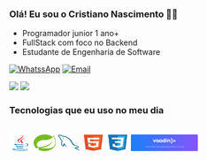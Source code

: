 ### Olá! Eu sou o Cristiano Nascimento 🖐🏼
* Programador junior 1 ano+
* FullStack com foco no Backend
* Estudante de Engenharia de Software






[![WhatssApp](https://img.shields.io/badge/WhatsApp-25D366?style=for-the-badge&logo=whatsapp&logoColor=white)](https://https://web.whatsapp.com/)
[![Email](https://img.shields.io/badge/Gmail-D14836?style=for-the-badge&logo=gmail&logoColor=white)](https://https://web.whatsapp.com/)

<div>
<img height="180em" src="https://github-readme-stats.vercel.app/api?username=cristianocrn&show_icons=true&theme=dark&include_all_commits=true&count_private"/>
<img height="180em" src="https://github-readme-stats.vercel.app/api/top-langs/?username=cristianocrn&layout=compact&langs_count=16&theme=dark"/>
</div>


### Tecnologias que eu uso no meu dia
<div style= "display: inline_block"> <br/>
<img aling="center" alt="java"height="30" width="40" src="https://raw.githubusercontent.com/devicons/devicon/master/icons/java/java-original.svg"/>
<img aling="center" alt="spring-boot" height="30" width="40"  src="https://raw.githubusercontent.com/devicons/devicon/master/icons/spring/spring-original.svg"/>
<img aling="center" alt="mysql" height="30" width="40" src="https://raw.githubusercontent.com/devicons/devicon/master/icons/mysql/mysql-original.svg"/>
<img aling="center" alt="html5"height="30" width="40"  src="https://raw.githubusercontent.com/devicons/devicon/master/icons/html5/html5-original.svg"/>
<img aling="center" alt="css3" height="30" width="40" src="https://raw.githubusercontent.com/devicons/devicon/master/icons/css3/css3-original.svg"/>
<img aling="center" alt="vaadin" height="30" width=""  src="https://raw.githubusercontent.com/vaadin/.github/main/profile/vaadin-banner.svg"/>
</div>

